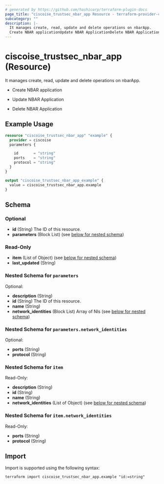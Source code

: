 ```yaml
---
# generated by https://github.com/hashicorp/terraform-plugin-docs
page_title: "ciscoise_trustsec_nbar_app Resource - terraform-provider-ciscoise"
subcategory: ""
description: |-
  It manages create, read, update and delete operations on nbarApp.
  Create NBAR applicationUpdate NBAR ApplicationDelete NBAR Application
---
```


# ciscoise_trustsec_nbar_app (Resource)

It manages create, read, update and delete operations on nbarApp.

- Create NBAR application

- Update NBAR Application

- Delete NBAR Application

## Example Usage

```terraform
resource "ciscoise_trustsec_nbar_app" "example" {
  provider = ciscoise
  parameters {

    id       = "string"
    ports    = "string"
    protocol = "string"
  }
}

output "ciscoise_trustsec_nbar_app_example" {
  value = ciscoise_trustsec_nbar_app.example
}
```

<!-- schema generated by tfplugindocs -->
## Schema

### Optional

- **id** (String) The ID of this resource.
- **parameters** (Block List) (see [below for nested schema](#nestedblock--parameters))

### Read-Only

- **item** (List of Object) (see [below for nested schema](#nestedatt--item))
- **last_updated** (String)

<a id="nestedblock--parameters"></a>
### Nested Schema for `parameters`

Optional:

- **description** (String)
- **id** (String) The ID of this resource.
- **name** (String)
- **network_identities** (Block List) Array of NIs (see [below for nested schema](#nestedblock--parameters--network_identities))

<a id="nestedblock--parameters--network_identities"></a>
### Nested Schema for `parameters.network_identities`

Optional:

- **ports** (String)
- **protocol** (String)



<a id="nestedatt--item"></a>
### Nested Schema for `item`

Read-Only:

- **description** (String)
- **id** (String)
- **name** (String)
- **network_identities** (List of Object) (see [below for nested schema](#nestedobjatt--item--network_identities))

<a id="nestedobjatt--item--network_identities"></a>
### Nested Schema for `item.network_identities`

Read-Only:

- **ports** (String)
- **protocol** (String)

## Import

Import is supported using the following syntax:

```shell
terraform import ciscoise_trustsec_nbar_app.example "id:=string"
```
